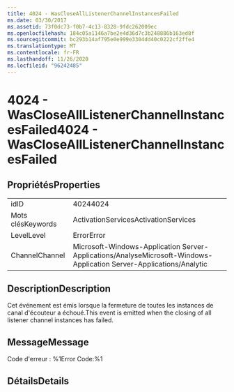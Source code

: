 ```yaml
---
title: 4024 - WasCloseAllListenerChannelInstancesFailed
ms.date: 03/30/2017
ms.assetid: 73f0dc73-f0b7-4c13-8328-9fdc262009ec
ms.openlocfilehash: 184c05a1146a7be2e4d36d7c3b248886b163ed8f
ms.sourcegitcommit: bc293b14af795e0e999e3304dd40c0222cf2ffe4
ms.translationtype: MT
ms.contentlocale: fr-FR
ms.lasthandoff: 11/26/2020
ms.locfileid: "96242485"
---
```

# <a name="4024---wasclosealllistenerchannelinstancesfailed"></a><span data-ttu-id="8f802-102">4024 - WasCloseAllListenerChannelInstancesFailed</span><span class="sxs-lookup"><span data-stu-id="8f802-102">4024 - WasCloseAllListenerChannelInstancesFailed</span></span>

## <a name="properties"></a><span data-ttu-id="8f802-103">Propriétés</span><span class="sxs-lookup"><span data-stu-id="8f802-103">Properties</span></span>  
  
|||  
|-|-|  
|<span data-ttu-id="8f802-104">id</span><span class="sxs-lookup"><span data-stu-id="8f802-104">ID</span></span>|<span data-ttu-id="8f802-105">4024</span><span class="sxs-lookup"><span data-stu-id="8f802-105">4024</span></span>|  
|<span data-ttu-id="8f802-106">Mots clés</span><span class="sxs-lookup"><span data-stu-id="8f802-106">Keywords</span></span>|<span data-ttu-id="8f802-107">ActivationServices</span><span class="sxs-lookup"><span data-stu-id="8f802-107">ActivationServices</span></span>|  
|<span data-ttu-id="8f802-108">Level</span><span class="sxs-lookup"><span data-stu-id="8f802-108">Level</span></span>|<span data-ttu-id="8f802-109">Error</span><span class="sxs-lookup"><span data-stu-id="8f802-109">Error</span></span>|  
|<span data-ttu-id="8f802-110">Channel</span><span class="sxs-lookup"><span data-stu-id="8f802-110">Channel</span></span>|<span data-ttu-id="8f802-111">Microsoft-Windows-Application Server-Applications/Analyse</span><span class="sxs-lookup"><span data-stu-id="8f802-111">Microsoft-Windows-Application Server-Applications/Analytic</span></span>|  
  
## <a name="description"></a><span data-ttu-id="8f802-112">Description</span><span class="sxs-lookup"><span data-stu-id="8f802-112">Description</span></span>  

 <span data-ttu-id="8f802-113">Cet événement est émis lorsque la fermeture de toutes les instances de canal d'écouteur a échoué.</span><span class="sxs-lookup"><span data-stu-id="8f802-113">This event is emitted when the closing of all listener channel instances has failed.</span></span>  
  
## <a name="message"></a><span data-ttu-id="8f802-114">Message</span><span class="sxs-lookup"><span data-stu-id="8f802-114">Message</span></span>  

 <span data-ttu-id="8f802-115">Code d'erreur : %1</span><span class="sxs-lookup"><span data-stu-id="8f802-115">Error Code:%1</span></span>  
  
## <a name="details"></a><span data-ttu-id="8f802-116">Détails</span><span class="sxs-lookup"><span data-stu-id="8f802-116">Details</span></span>
